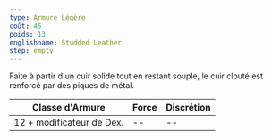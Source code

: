```yaml
---
type: Armure Légère
coût: 45
poids: 13
englishname: Studded Leather
step: empty
---
```

Faite à partir d'un cuir solide tout en restant souple, le cuir clouté est renforcé par des piques de métal.

| Classe d'Armure           | Force | Discrétion |
| ------------------------- | ----- | ---------- |
| 12 + modificateur de Dex. | --    | --         |